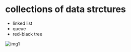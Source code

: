 # collections of data strctures



* linked list
* queue
* red-black tree



![img1](https://cdn.pixabay.com/photo/2015/04/23/22/00/tree-736885__340.jpg)







